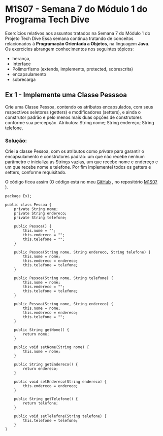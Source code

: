 # M1S07 - Semana 7 do Módulo 1 do Programa Tech Dive
Exercícios relativos aos assuntos tratados na Semana 7 do Módulo 1 do Projeto Tech Dive
Essa semana continua tratando de conceitos relacionados à **Programação Orientada a Objetos**, na linguagem **Java**.   
Os exercícios abrangem conhecimentos nos seguintes tópicos:
- herança, 
- Interface 
- Polimorfismo (extends, implements, protected, sobrescrita) 
- encapsulamento 
- sobrecarga

## Ex 1 - Implemente uma Classe Pesssoa
Crie uma Classe Pessoa, contendo os atributos encapsulados, com seus respectivos seletores (getters) e modificadores (setters), e ainda o construtor padrão e pelo menos mais duas opções de construtores conforme sua percepção. Atributos: String nome; String endereço; String telefone.

### Solução: 
Criei a classe Pessoa, com os atributos como *private* para garantir o encapsulamento e construtores padrão: um que não recebe nenhum parâmetro e inicializa as Strings vazias, um que recebe nome e endereço e um que recebe nome e telefone. Por fim implementei todos os getters e setters, conforme requisitado.

O código ficou assim (O código está no meu [GitHub](https://github.com/royergc) , no repositório [M1S07](https://github.com/royergc/M1S07)  ).

```
package Ex1;

public class Pessoa {
    private String nome;
    private String endereco;
    private String telefone;
    
    public Pessoa() {
        this.nome = "";
        this.endereco = "";
        this.telefone = "";
    }

    public Pessoa(String nome, String endereco, String telefone) {
        this.nome = nome;
        this.endereco = endereco;
        this.telefone = telefone;
    }
    
    public Pessoa(String nome, String telefone) {
        this.nome = nome;
        this.endereco = "";
        this.telefone = telefone;
    }
    
    public Pessoa(String nome, String endereco) {
        this.nome = nome;
        this.endereco = endereco;
        this.telefone = "";
    }

    public String getNome() {
        return nome;
    }

    public void setNome(String nome) {
        this.nome = nome;
    }

    public String getEndereco() {
        return endereco;
    }

    public void setEndereco(String endereco) {
        this.endereco = endereco;
    }

    public String getTelefone() {
        return telefone;
    }

    public void setTelefone(String telefone) {
        this.telefone = telefone;
    }
}
```
